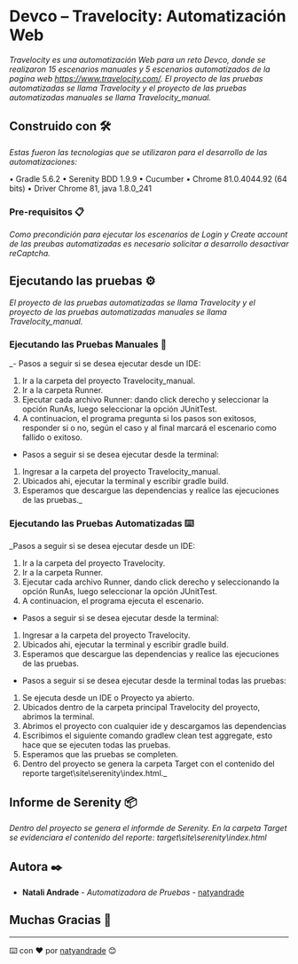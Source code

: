 # Devco – Travelocity: Automatización Web

_Travelocity es una automatización Web para un reto Devco, donde se realizaron 15 escenarios manuales y 5 escenarios automatizados de la pagina web https://www.travelocity.com/.
El proyecto de las pruebas automatizadas se llama Travelocity y el proyecto de las pruebas automatizadas manuales se llama Travelocity_manual._


## Construido con 🛠️

_Estas fueron las tecnologias que se utilizaron para el desarrollo de las automatizaciones:_

•	Gradle 5.6.2
•	Serenity BDD 1.9.9
•	Cucumber
•	Chrome 81.0.4044.92 (64 bits)
•	Driver Chrome 81, java 1.8.0_241


### Pre-requisitos 📋

_Como precondición para ejecutar los escenarios de Login y Create account de las preubas automatizadas es necesario solicitar a desarrollo desactivar reCaptcha._


## Ejecutando las pruebas ⚙️

_El proyecto de las pruebas automatizadas se llama Travelocity y el proyecto de las pruebas automatizadas manuales se llama Travelocity_manual._


### Ejecutando las Pruebas Manuales 🔩

_-	Pasos a seguir si se desea ejecutar desde un IDE: 

1. Ir a la carpeta del proyecto Travelocity_manual.
2. Ir a la carpeta Runner.
3. Ejecutar cada archivo Runner: dando click derecho y seleccionar la opción RunAs, luego seleccionar la opción JUnitTest. 
4. A continuacion, el programa pregunta si los pasos son exitosos, responder si o no, según el caso y al final marcará el escenario como fallido o exitoso.

-	Pasos a seguir si se desea ejecutar desde la terminal: 

1. Ingresar a la carpeta del proyecto Travelocity_manual.
2. Ubicados ahi, ejecutar la terminal y escribir gradle build.
3. Esperamos que descargue las dependencias y realice las ejecuciones de las pruebas._


### Ejecutando las Pruebas Automatizadas ⌨️

_Pasos a seguir si se desea ejecutar desde un IDE: 

1. Ir a la carpeta del proyecto Travelocity.
2. Ir a la carpeta Runner.
3. Ejecutar cada archivo Runner, dando click derecho y seleccionando la opción RunAs, luego seleccionar la opción JUnitTest.
4. A continuacion, el programa ejecuta el escenario.

-	Pasos a seguir si se desea ejecutar desde la terminal: 

1. Ingresar a la carpeta del proyecto Travelocity.
2. Ubicados ahi, ejecutar la terminal y escribir gradle build.
3. Esperamos que descargue las dependencias y realice las ejecuciones de las pruebas.

-	Pasos a seguir si se desea ejecutar desde la terminal todas las pruebas:

1. Se ejecuta desde un IDE o Proyecto ya abierto.
2. Ubicados dentro de la carpeta principal Travelocity del proyecto, abrimos la terminal.
3. Abrimos el proyecto con cualquier ide y descargamos las dependencias
4. Escribimos el siguiente comando gradlew clean test aggregate, esto hace que se ejecuten todas las pruebas.
5. Esperamos que las pruebas se completen.
6. Dentro del proyecto se genera la carpeta Target con el contenido del reporte target\site\serenity\index.html._


## Informe de Serenity 📦

_Dentro del proyecto se genera el informde de Serenity. En la carpeta Target se evidenciara el contenido del reporte: target\site\serenity\index.html_


## Autora ✒️

* **Natali Andrade** - *Automatizadora de Pruebas* - [natyandrade](https://github.com/natyandrade/automatizaciones)


## Muchas Gracias 🎁


---
⌨️ con ❤️ por [natyandrade](https://github.com/natyandrade) 😊
